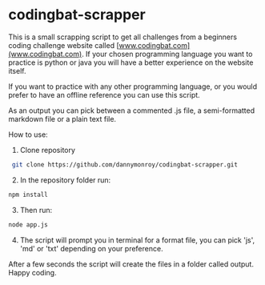 # codingbat-scrapper

This is a small scrapping script to get all challenges from a beginners coding challenge website called [www.codingbat.com](www.codingbat.com). If your chosen programming language you want to practice is python or java you will have a better experience on the website itself.

If you want to practice with any other programming language, or you would prefer to have an offline reference you can use this script.

As an output you can pick between a commented .js file, a semi-formatted markdown file or a plain text file.

How to use:

1. Clone repository

```bash
 git clone https://github.com/dannymonroy/codingbat-scrapper.git
```

2. In the repository folder run:

```bash
npm install
```

3. Then run: 

```bash
node app.js
```
4. The script will prompt you in terminal for a format file, you can pick 'js', 'md' or 'txt' depending on your preference.

After a few seconds the script will create the files in a folder called output. Happy coding.